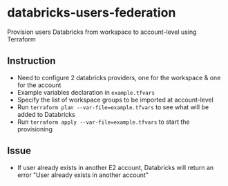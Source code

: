 # databricks-users-federation
Provision users Databricks from workspace to account-level using Terraform

## Instruction
- Need to configure 2 databricks providers, one for the workspace & one for the account
- Example variables declaration in `example.tfvars`
- Specify the list of workspace groups to be imported at account-level
- Run `terraform plan --var-file=example.tfvars` to see what will be added to Databricks
- Run `terraform apply --var-file=example.tfvars` to start the provisioning

## Issue
- If user already exists in another E2 account, Databricks will return an error "User already exists in another account"
